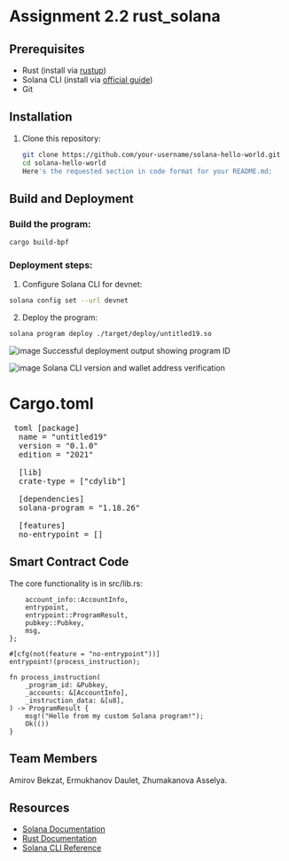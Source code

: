 # Assignment 2.2 rust_solana

## Prerequisites
- Rust (install via [rustup](https://rustup.rs/))
- Solana CLI (install via [official guide](https://solana.com/docs/intro/installation))
- Git

## Installation
1. Clone this repository:
   ```bash
   git clone https://github.com/your-username/solana-hello-world.git
   cd solana-hello-world
   Here's the requested section in code format for your README.md:
## Build and Deployment
### Build the program:
```bash
cargo build-bpf
```
### Deployment steps:
1. Configure Solana CLI for devnet:
```bash
solana config set --url devnet
```
2. Deploy the program:
```bash
solana program deploy ./target/deploy/untitled19.so
```

![image](https://github.com/user-attachments/assets/9af3124a-d782-43a6-8775-bbc0037cafbc)
Successful deployment output showing program ID

![image](https://github.com/user-attachments/assets/eb2db2a8-4ec7-4d26-a5e4-1374b3f4d3b0)
Solana CLI version and wallet address verification

# Cargo.toml
<pre> toml [package] 
  name = "untitled19" 
  version = "0.1.0" 
  edition = "2021" 
  
  [lib] 
  crate-type = ["cdylib"] 
  
  [dependencies] 
  solana-program = "1.18.26" 
  
  [features] 
  no-entrypoint = [] </pre>

## Smart Contract Code
The core functionality is in src/lib.rs:
```use solana_program::{
    account_info::AccountInfo,
    entrypoint,
    entrypoint::ProgramResult,
    pubkey::Pubkey,
    msg,
};

#[cfg(not(feature = "no-entrypoint"))]
entrypoint!(process_instruction);

fn process_instruction(
    _program_id: &Pubkey,
    _accounts: &[AccountInfo],
    _instruction_data: &[u8],
) -> ProgramResult {
    msg!("Hello from my custom Solana program!");
    Ok(())
}
```


## Team Members
Amirov Bekzat, Ermukhanov Daulet, Zhumakanova Asselya.

## Resources
- [Solana Documentation](https://solana.com/docs)
- [Rust Documentation](https://doc.rust-lang.org/book/)
- [Solana CLI Reference](https://solana.com/docs/cli)
